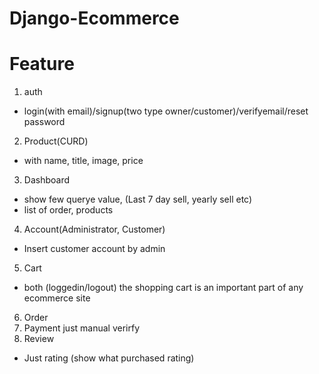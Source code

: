 # Django-Ecommerce
# Feature
1. auth
 - login(with email)/signup(two type owner/customer)/verifyemail/reset password   
2. Product(CURD)
 - with name, title, image, price
3. Dashboard
 - show few querye value, (Last 7 day sell, yearly sell etc)
 - list of order,  products
4. Account(Administrator, Customer)
 - Insert customer account by admin
5. Cart
 - both (loggedin/logout) the shopping cart is an important part of any ecommerce site
6. Order
7. Payment
    just manual
    verirfy
8. Review
 - Just rating (show what purchased rating)


